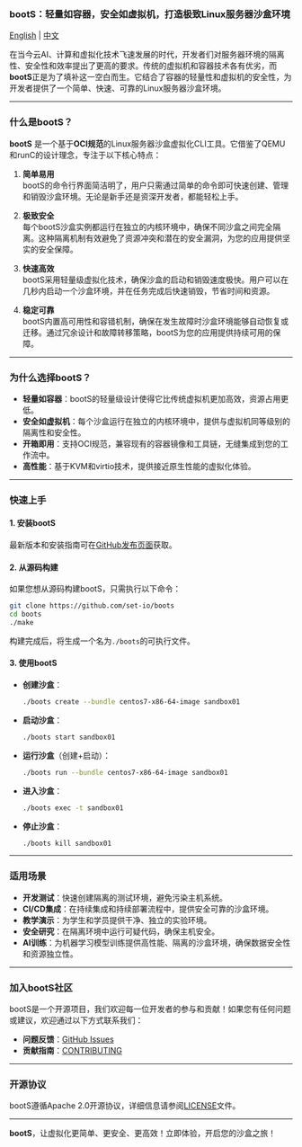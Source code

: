 ### **bootS：轻量如容器，安全如虚拟机，打造极致Linux服务器沙盒环境**

[English](README.md) | [中文](README_zh.md)

在当今云AI、计算和虚拟化技术飞速发展的时代，开发者们对服务器环境的隔离性、安全性和效率提出了更高的要求。传统的虚拟机和容器技术各有优劣，而**bootS**正是为了填补这一空白而生。它结合了容器的轻量性和虚拟机的安全性，为开发者提供了一个简单、快速、可靠的Linux服务器沙盒环境。

---

### **什么是bootS？**

**bootS** 是一个基于**OCI规范**的Linux服务器沙盒虚拟化CLI工具。它借鉴了QEMU和runC的设计理念，专注于以下核心特点：

1. **简单易用**  
   bootS的命令行界面简洁明了，用户只需通过简单的命令即可快速创建、管理和销毁沙盒环境。无论是新手还是资深开发者，都能轻松上手。

2. **极致安全**  
   每个bootS沙盒实例都运行在独立的内核环境中，确保不同沙盒之间完全隔离。这种隔离机制有效避免了资源冲突和潜在的安全漏洞，为您的应用提供坚实的安全保障。

3. **快速高效**  
   bootS采用轻量级虚拟化技术，确保沙盒的启动和销毁速度极快。用户可以在几秒内启动一个沙盒环境，并在任务完成后快速销毁，节省时间和资源。

4. **稳定可靠**  
   bootS内置高可用性和容错机制，确保在发生故障时沙盒环境能够自动恢复或迁移。通过冗余设计和故障转移策略，bootS为您的应用提供持续可用的保障。

---

### **为什么选择bootS？**

- **轻量如容器**：bootS的轻量级设计使得它比传统虚拟机更加高效，资源占用更低。
- **安全如虚拟机**：每个沙盒运行在独立的内核环境中，提供与虚拟机同等级别的隔离性和安全性。
- **开箱即用**：支持OCI规范，兼容现有的容器镜像和工具链，无缝集成到您的工作流中。
- **高性能**：基于KVM和virtio技术，提供接近原生性能的虚拟化体验。

---

### **快速上手**

#### 1. 安装bootS
最新版本和安装指南可在[GitHub发布页面](https://github.com/set-io/boots/releases/)获取。

#### 2. 从源码构建
如果您想从源码构建bootS，只需执行以下命令：
```sh
git clone https://github.com/set-io/boots
cd boots
./make
```
构建完成后，将生成一个名为`./boots`的可执行文件。

#### 3. 使用bootS
- **创建沙盒**：
  ```sh
  ./boots create --bundle centos7-x86-64-image sandbox01
  ```
- **启动沙盒**：
  ```sh
  ./boots start sandbox01
  ```
- **运行沙盒**（创建+启动）：
  ```sh
  ./boots run --bundle centos7-x86-64-image sandbox01
  ```
- **进入沙盒**：
  ```sh
  ./boots exec -t sandbox01
  ```
- **停止沙盒**：
  ```sh
  ./boots kill sandbox01
  ```

---

### **适用场景**

- **开发测试**：快速创建隔离的测试环境，避免污染主机系统。
- **CI/CD集成**：在持续集成和持续部署流程中，提供安全可靠的沙盒环境。
- **教学演示**：为学生和学员提供干净、独立的实验环境。
- **安全研究**：在隔离环境中运行可疑代码，确保主机安全。
- **AI训练**：为机器学习模型训练提供高性能、隔离的沙盒环境，确保数据安全性和资源独立性。

---

### **加入bootS社区**

bootS是一个开源项目，我们欢迎每一位开发者的参与和贡献！如果您有任何问题或建议，欢迎通过以下方式联系我们：
- **问题反馈**：[GitHub Issues](https://github.com/set-io/boots/issues)
- **贡献指南**：[CONTRIBUTING](CONTRIBUTING.md)

---

### **开源协议**

bootS遵循Apache 2.0开源协议，详细信息请参阅[LICENSE](LICENSE)文件。

---

**bootS**，让虚拟化更简单、更安全、更高效！立即体验，开启您的沙盒之旅！
